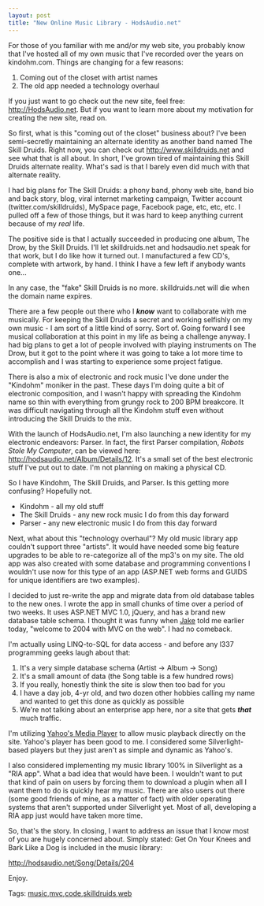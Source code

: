 ```yaml
---
layout: post
title: "New Online Music Library - HodsAudio.net"
---
```


<p>For those of you familiar with me and/or my web site, you probably know that I've hosted all of my own music that I've recorded over the years on kindohm.com.  Things are changing for a few reasons:</p>
  
<ol>   
<li>Coming out of the closet with artist names </li>    
<li>The old app needed a technology overhaul </li> 
</ol>  
<p>If you just want to go check out the new site, feel free: <a href="http://HodsAudio.net">http://HodsAudio.net</a>.  But if you want to learn more about my motivation for creating the new site, read on.</p>
  
<p>So first, what is this "coming out of the closet" business about?  I've been semi-secretly maintaining an alternate identity as another band named The Skill Druids.  Right now, you can check out <a href="http://www.skilldruids.net">http://www.skilldruids.net</a> and see what that is all about.  In short, I've grown tired of maintaining this Skill Druids alternate reality.  What's sad is that I barely even did much with that alternate reality.  </p>
  
<p>I had big plans for The Skill Druids: a phony band, phony web site, band bio and back story, blog, viral internet marketing campaign, Twitter account (twitter.com/skilldruids), MySpace page, Facebook page, etc, etc, etc.  I pulled off a few of those things, but it was hard to keep anything current because of my <em>real</em> life.  </p>
  
<p>The positive side is that I actually succeeded in producing one album, The Drow, by the Skill Druids.  I'll let skilldruids.net and hodsaudio.net speak for that work, but I do like how it turned out.  I manufactured a few CD's, complete with artwork, by hand.  I think I have a few left if anybody wants one...  </p>
  
<p>In any case, the "fake" Skill Druids is no more.  skilldruids.net will die when the domain name expires.</p>
  
<p>There are a few people out there who I <strong><em>know</em></strong> want to collaborate with me musically. For keeping the Skill Druids a secret and working selfishly on my own music - I am sort of a little kind of sorry.  Sort of.  Going forward I see musical collaboration at this point in my life as being a challenge anyway.  I had big plans to get a lot of people involved with playing instruments on The Drow, but it got to the point where it was going to take a lot more time to accomplish and I was starting to experience some project fatigue.</p>
  
<p>There is also a mix of electronic and rock music I've done under the "Kindohm" moniker in the past.  These days I'm doing quite a bit of electronic composition, and I wasn't happy with spreading the Kindohm name so thin with everything from grungy rock to 200 BPM breakcore.  It was difficult navigating through all the Kindohm stuff even without introducing the Skill Druids to the mix.</p>
  
<p>With the launch of HodsAudio.net, I'm also launching a new identity for my electronic endeavors: Parser.  In fact, the first Parser compilation, <em>Robots Stole My Computer</em>, can be viewed here: <a title="http://hodsaudio.net/Album/Details/12" href="http://hodsaudio.net/Album/Details/12">http://hodsaudio.net/Album/Details/12</a>.  It's a small set of the best electronic stuff I've put out to date.  I'm not planning on making a physical CD.</p>
  
<p>So I have Kindohm, The Skill Druids, and Parser.  Is this getting more confusing?  Hopefully not.  </p>
  
<ul>   
<li>Kindohm - all my old stuff </li>    
<li>The Skill Druids - any new rock music I do from this day forward </li>    
<li>Parser - any new electronic music I do from this day forward </li> </ul>  
<p>Next, what about this "technology overhaul"?  My old music library app couldn't support three "artists".  It would have needed some big feature upgrades to be able to re-categorize all of the mp3's on my site.  The old app was also created with some database and programming conventions I wouldn't use now for this type of an app (ASP.NET web forms and GUIDS for unique identifiers are two examples).  </p>
  
<p>I decided to just re-write the app and migrate data from old database tables to the new ones.  I wrote the app in small chunks of time over a period of two weeks.  It uses ASP.NET MVC 1.0, jQuery, and has a brand new database table schema.  I thought it was funny when <a href="http://www.thoughtstoblog.com" target="_blank">Jake</a> told me earlier today, "welcome to 2004 with MVC on the web".  I had no comeback.</p>
  
<p>I'm actually using LINQ-to-SQL for data access - and before any l337 programming geeks laugh about that:</p>
  
<ol>   
<li>It's a very simple database schema (Artist -&gt; Album -&gt; Song) </li>    
<li>It's a small amount of data (the Song table is a few hundred rows) </li>    
<li>If you really, honestly think the site is slow then too bad for you </li>    
<li>I have a day job, 4-yr old, and two dozen other hobbies calling my name and wanted to get this done as quickly as possible </li>    
<li>We're not talking about an enterprise app here, nor a site that gets <strong><em>that</em></strong> much traffic. </li> 
</ol>  
<p>I'm utilizing <a href="http://mediaplayer.yahoo.com/" target="_blank">Yahoo's Media Player</a> to allow music playback directly on the site.  Yahoo's player has been good to me.  I considered some Silverlight-based players but they just aren't as simple and dynamic as Yahoo's.  </p>
  
<p>I also considered implementing my music library 100% in Silverlight as a "RIA app".  What a bad idea that would have been.  I wouldn't want to put that kind of pain on users by forcing them to download a plugin when all I want them to do is quickly hear my music.  There are also users out there (some good friends of mine, as a matter of fact) with older operating systems that aren't supported under Silverlight yet.  Most of all, developing a RIA app just would have taken more time.</p>
  
<p>So, that's the story.  In closing, I want to address an issue that I know most of you are hugely concerned about.  Simply stated: Get On Your Knees and Bark Like a Dog is included in the music library:</p>
  
<p><a title="http://hodsaudio.net/Song/Details/204" href="http://hodsaudio.net/Song/Details/204">http://hodsaudio.net/Song/Details/204</a></p>
  
<p>Enjoy.</p>
  
<div id="scid:0767317B-992E-4b12-91E0-4F059A8CECA8:b83350e4-844f-480a-aaec-05f57ce8a8d5" class="tags">Tags: <a href="http://technorati.com/tags/music" rel="tag">music</a>,<a href="http://technorati.com/tags/mvc" rel="tag">mvc</a>,<a href="http://technorati.com/tags/code" rel="tag">code</a>,<a href="http://technorati.com/tags/skilldruids" rel="tag">skilldruids</a>,<a href="http://technorati.com/tags/web" rel="tag">web</a></div> 
